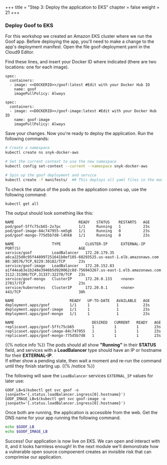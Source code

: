 +++
title = "Step 3: Deploy the application to EKS"
chapter = false
weight = 21
+++

### Deploy Goof to EKS

For this workshop we created an Amazon EKS cluster where we run the Goof app. Before deploying the app, you'll need to make a change to the app's deployment manifest. Open the file goof-deployment.yaml in the Cloud9 Editor.

Find these lines, and insert your Docker ID where indicated (there are two locations: one for each image).

```
spec:
  containers:
  - image: <<DOCKERID>>/goof:latest #Edit with your Docker Hub ID
    name: goof
    imagePullPolicy: Always
```
```
spec:
  containers:
  - image: <<DOCKERID>>/goof-image:latest #Edit with your Docker Hub ID
    name: goof-image
    imagePullPolicy: Always
```
Save your changes. Now you're ready to deploy the application. Run the following commands:

```sh
# Create a namespace
kubectl create ns snyk-docker-aws

# Set the current context to use the new namespace
kubectl config set-context --current --namespace snyk-docker-aws

# Spin up the goof deployment and service
kubectl create -f manifests/  ## This deploys all yaml files in the manifests directory
```

To check the status of the pods as the application comes up, use the following command:

```sh
kubectl get all
```
The output should look something like this:
```angular2html
NAME                             READY   STATUS    RESTARTS   AGE
pod/goof-5ffc75cb65-2x7pc        1/1     Running   1          23s
pod/goof-image-84c747955-nm5g6   1/1     Running   0          23s
pod/goof-mongo-775d5b7d8-l4hk8   1/1     Running   0          23s

NAME                 TYPE           CLUSTER-IP      EXTERNAL-IP                                                              PORT(S)                          AGE
service/goof         LoadBalancer   172.20.179.35   a6ca225d0c95f448997251641b0ef105-60293525.us-east-1.elb.amazonaws.com    80:30576/TCP,9229:30182/TCP      23s
service/goof-image   LoadBalancer   172.20.152.83   a1f44eab3e1b248e3946b5d920062c8d-756943267.us-east-1.elb.amazonaws.com   3112:31300/TCP,31337:32270/TCP   23s
service/goof-mongo   ClusterIP      172.20.0.133    <none>                                                                   27017/TCP                        23s
service/kubernetes   ClusterIP      172.20.0.1      <none>                                                                   443/TCP                          38h

NAME                         READY   UP-TO-DATE   AVAILABLE   AGE
deployment.apps/goof         1/1     1            1           23s
deployment.apps/goof-image   1/1     1            1           23s
deployment.apps/goof-mongo   1/1     1            1           23s

NAME                                   DESIRED   CURRENT   READY   AGE
replicaset.apps/goof-5ffc75cb65        1         1         1       23s
replicaset.apps/goof-image-84c747955   1         1         1       23s
replicaset.apps/goof-mongo-775d5b7d8   1         1         1       23s
```

{{% notice info %}}
The pods should all show **"Running"** in their **STATUS** field, and services with a **LoadBalancer** type should have an IP or hostname for their **EXTERNAL-IP**.
<br>If either show a pending state, then wait a moment and re-run the command until they finish starting up. 
{{% /notice %}}

The following will save the `LoadBalancer` services `EXTERNAL_IP` values for later use:
```
GOOF_LB=$(kubectl get svc goof -o jsonpath='{.status.loadBalancer.ingress[0].hostname}')
GOOF_IMAGE_LB=$(kubectl get svc goof-image -o jsonpath='{.status.loadBalancer.ingress[0].hostname}')
```

Once both are running, the application is accessible from the web. Get the DNS name for your app running the following command. 

```bash
echo $GOOF_LB 
echo $GOOF_IMAGE_LB 
``` 

Success! Our application is now live on EKS. We can open and interact with it, and it looks harmless enough! In the next module we'll demonstrate how a vulnerable open source compoenent creates an invisible risk that can comprimise our application.